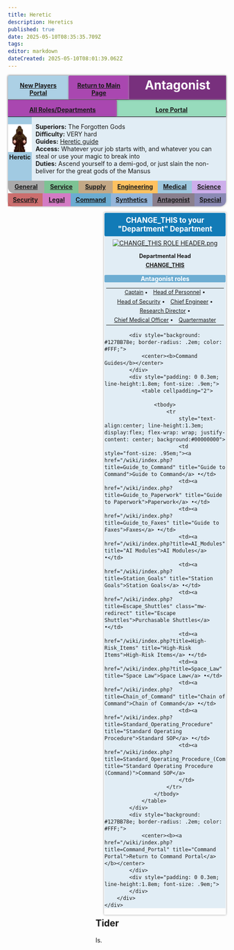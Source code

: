 ```yaml
---
title: Heretic
description: Heretics
published: true
date: 2025-05-10T08:35:35.709Z
tags: 
editor: markdown
dateCreated: 2025-05-10T08:01:39.062Z
---
```


<div
    style="box-shadow: 0 0 .3em #999; border-radius: .2em .2em 1em 1em; margin-bottom: 0.5em; align-content: start; display: flex; flex-flow: row wrap;">
    <div
        style="box-shadow: 0 0 .3em 0 #999; border: solid; border-width: 0 0 1px 0; background: #6CADD28e; border-radius: .2em 0em 0em 0; color: 127BB7; padding: 1em .8em .5em; float:left; flex-basis: 7%; flex-grow: 1;">
        <center><b><a href="/wiki/index.php?title=New_Players_Portal" title="New Players Portal">New Players
                    Portal</a></b></center>
    </div>
    <div
        style="box-shadow: 0 0 .3em 0 #999; border: solid; border-width: 0 0 1px 0; background: #a947b0; border-radius: .2em 0em 0em 0; color: 127BB7; padding: 1em .8em .5em; float:left; flex-basis: 7%; flex-grow: 1;">
        <center><b><a href="/wiki/index.php?title=home" title="Main Page">Return to Main Page</a></b></center>
    </div>
    <div
        style="box-shadow: 0 0 .3em 0 #999; color: #fff; background: #78307d; padding: .4em .8em .5em; flex-basis: 40%;">
        <center><b><span style="font-size:200%;color:{{{textcolor}}};">Antagonist</span></b></center>
    </div>
    <div
        style="box-shadow: 0 0 .3em 0 #999; border: solid; border-width: 0 0 1px 0; background: #a947b0; border-radius: 0em .2em 0em 0em; padding: 1em .8em .5em; float:right; flex-basis: 7%; flex-grow: 1;">
        <center><b><a href="/LRP/roles" title="Roles">All Roles/Departments</a></b></center>
    </div>
    <div
        style="box-shadow: 0 0 .3em 0 #999; border: solid; border-width: 0 0 1px 0; background: #47C1898e; border-radius: .2em 0em 0em 0; color: 127BB7; padding: 1em .8em .5em; float:left; flex-basis: 7%; flex-grow: 1;">
        <center><b><a href="/en/LRP/Lore" title="Lore Portal">Lore Portal</a></b></center>
    </div>
    <div style="flex-basis: 100%; flex-grow: 1; padding: 0; background: #127BB71e">
        <div style="overflow: auto; align-items: stretch; display: flex;">
            <div style="background: #127BB74e; width: 6em; height:inherit; float:left; margin-right: .5em;">
                <center><br><a href="/lrp/roles/antagonists/heretic.png" class="image"><img alt="heretic.png"
                            src="/lrp/roles/antagonists/heretic.png" decoding="async" width="64"
                            height="64"></a><br><b>Heretic</b></center>
            </div>
            <div style="float:left; padding: 0 .1em 0">
                <p><b>Superiors:</b> The Forgotten Gods <!-- Add your Superior Job title and the link to the job page -->
                    <br><b>Difficulty:</b>  VERY hard
                    <br><b>Guides:</b> <a href="/wiki/index.php?title=Heretic_Guide"
                        title="Heretic Guide">Heretic guide</a>
                    <br><b>Access:</b> Whatever your job starts with, and whatever you can steal or use your magic to break into
                    <br><b>Duties:</b> Ascend yourself to a demi-god, or just slain the non-beliver for the great gods of the Mansus
                </p>
            </div>
        </div>
    </div>
    <div
        style="background: #7777779e; border-radius: 0em 0em 0em 1em; padding: .4em .8em .5em; flex-basis: 7%; flex-grow: 1; text-align: center;">
        <b><a href="/en/LRP/Roles/General" title="General Portal">General</a></b>
    </div>
    <div style="background: #30A0559e; padding: .4em .8em .5em; flex-basis: 6%; flex-grow: 1; text-align: center;"><b><a
                href="/en/LRP/Roles/Service" title="Service Portal">Service</a></b></div>
    <div style="background: #A0743E9e; padding: .4em .8em .5em; flex-basis: 6%; flex-grow: 1; text-align: center;"><b><a
                href="/en/LRP/Roles/Supply" title="Supply Portal">Supply</a></b></div>
    <div style="background: #FF9D009e; padding: .4em .8em .5em; flex-basis: 6%; flex-grow: 1; text-align: center;"><b><a
                href="/en/LRP/Roles/Engineering" title="Engineering Portal">Engineering</a></b></div>
    <div style="background: #63A7CC9e; padding: .4em .8em .5em; flex-basis: 6%; flex-grow: 1; text-align: center;"><b><a
                href="/en/LRP/Roles/Medical" title="Medical Portal">Medical</a></b></div>
    <div style="background: #B17FE09e; padding: .4em .8em .5em; flex-basis: 6%; flex-grow: 1; text-align: center;"><b><a
                href="/en/LRP/Roles/Science" title="Science Portal">Science</a></b></div>
    <div style="background: #AD18189e; padding: .4em .8em .5em; flex-basis: 6%; flex-grow: 1; text-align: center;"><b><a
                href="/en/LRP/Roles/Secuity" title="Security Portal">Security</a></b></div>
    <div style="background: #BA2CA29e; padding: .4em .75em .5em; flex-basis: 6%; flex-grow: 1; text-align: center;">
        <b><a href="/en/LRP/Roles/Legal" title="Legal Portal">Legal</a></b>
    </div>
    <div style="background: #127BB79e; padding: .4em .8em .5em; flex-basis: 6%; flex-grow: 1; text-align: center;"><b><a
                href="/en/LRP/Roles/Command" title="Command Portal">Command</a></b></div>
    <div style="background: #5589C59e; padding: .4em .8em .5em; flex-basis: 6%; flex-grow: 1; text-align: center;"><b><a
                href="/en/LRP/Roles/Synthetics" title="Synthetic Portal">Synthetics</a></b></div>
    <div style="background: #4532499e; padding: .4em .8em .5em; flex-basis: 6%; flex-grow: 1; text-align: center;"><b><a
                href="/en/LRP/Roles/Antagonist" title="Antagonist Portal">Antagonist</a></b></div>
    <div
        style="background: #4644899e; border-radius: 0em 0em 1em 0em; padding: .4em .8em .5em; flex-basis: 7%; flex-grow: 1; text-align: center;">
        <b><a href="/en/LRP/Roles/Special" title="Special Jobs Portal">Special</a></b>
    </div>
</div>
<div style="float: right;">
    <div
        style="box-shadow: 0 0 .3em #999; border-radius: .2em; padding: 1px; width: 20em; margin-left: 1.4em; margin-top: 0.5em; margin-bottom: 0.5em; display: inline; float: right;">
        <div
            style="background: #127BB7; border-radius: .2em; color: #FFF; padding: .4em .4em .4em; font-size: 1.2em; line-height:1.2em;">
            <center><span style="font-weight: bold;">CHANGE_THIS to your "Department" Department</span></center>
        </div>
        <div style="background: #127BB71e;">
            <div style="padding: 0.5em 0 0 0;">
                <center><a href="CHANGE_THIS" class="image"><img
                            alt="CHANGE_THIS ROLE HEADER.png" src="CHANGE_THIS" decoding="async"
                            width="192" height="64"></a></center>
            </div>
            <div style="font-size: .9em; line-height:1.6em;">
                <center>
                    <p><b>Departmental Head</b><br>
                        <b><a href="/LRP/Roles/Command/CHANGE_THIS" title="CHANGE_THIS">CHANGE_THIS</a></b>
                    </p>
                </center>
            </div>
            <div style="background: #127BB78e; border-radius: .2em; color: #FFF;">
                <center><b>Antagonist roles</b></center>
            </div>
            <div style="padding: 0 0.3em; line-height:1.8em; font-size: .9em;">
                <table cellpadding="1">
                    <tbody>
                        <tr
                            style="text-align:center; line-height:1.3em; display:flex; flex-wrap: wrap; justify-content: center;">
                            <td style="font-size: .95em;"><a href="/LRP/Roles/Command/Head_of_Personnel" title="Head of Personnel">Captain</a> •
                            </td>
                            <td><a href="/LRP/Roles/Command/Head_of_Personnel" title="Head of Personnel">Head of
                                    Personnel</a> •</td>
                            <td><a href="/LRP/Roles/Command/Head_of_Security" title="Head of Security">Head of
                                    Security</a> •
                            </td>
                            <td><a href="/LRP/Roles/Command/Chief_Engineer" title="Chief Engineer">Chief Engineer</a> •
                            </td>
                            <td><a href="/LRP/Roles/Command/Research_Director" title="Research Director">Research
                                    Director</a> •
                            </td>
                            <td><a href="/LRP/Roles/Command/Chief_Medical_Officer" title="Chief Medical Officer">Chief
                                    Medical Officer</a> •
                            </td>
                            <td><a href="/LRP/Roles/Command/Quartermaster" title="Quartermaster">Quartermaster</a>
                            </td>
                        </tr>
                    </tbody>
                </table>
         		</div>
          
            <div style="background: #127BB78e; border-radius: .2em; color: #FFF;">
                <center><b>Command Guides</b></center>
            </div>
            <div style="padding: 0 0.3em; line-height:1.8em; font-size: .9em;">
                <table cellpadding="2">

                    <tbody>
                        <tr
                            style="text-align:center; line-height:1.3em; display:flex; flex-wrap: wrap; justify-content: center; background:#00000000">
                            <td style="font-size: .95em;"><a href="/wiki/index.php?title=Guide_to_Command" title="Guide to Command">Guide to Command</a> •</td>
                            <td><a href="/wiki/index.php?title=Guide_to_Paperwork" title="Guide to Paperwork">Paperwork</a> •</td>
                            <td><a href="/wiki/index.php?title=Guide_to_Faxes" title="Guide to Faxes">Faxes</a> •</td>
                            <td><a href="/wiki/index.php?title=AI_Modules" title="AI Modules">AI Modules</a> •</td>
                            <td><a href="/wiki/index.php?title=Station_Goals" title="Station Goals">Station Goals</a> •</td>
                            <td><a href="/wiki/index.php?title=Escape_Shuttles" class="mw-redirect" title="Escape Shuttles">Purchasable Shuttles</a> •</td>
                            <td><a href="/wiki/index.php?title=High-Risk_Items" title="High-Risk Items">High-Risk Items</a> •</td>
                            <td><a href="/wiki/index.php?title=Space_Law" title="Space Law">Space Law</a> •</td>
                            <td><a href="/wiki/index.php?title=Chain_of_Command" title="Chain of Command">Chain of Command</a> •</td>
                            <td><a href="/wiki/index.php?title=Standard_Operating_Procedure" title="Standard Operating Procedure">Standard SOP</a> •</td>
                            <td><a href="/wiki/index.php?title=Standard_Operating_Procedure_(Command)" title="Standard Operating Procedure (Command)">Command SOP</a>
                            </td>
                        </tr>
                    </tbody>
                </table>
            </div>
            <div style="background: #127BB78e; border-radius: .2em; color: #FFF;">
                <center><b><a href="/wiki/index.php?title=Command_Portal" title="Command Portal">Return to Command Portal</a></b></center>
            </div>
            <div style="padding: 0 0.3em; line-height:1.8em; font-size: .9em;">
            </div>
        </div>
    </div>
</div>
</div>
<h2>Tider</h2> 
<p>Is.</p>
